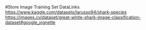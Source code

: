 #Store Image Training Set DataLinks 
https://www.kaggle.com/datasets/larusso94/shark-species  
https://images.cv/dataset/great-white-shark-image-classification-dataset#google_vignette
